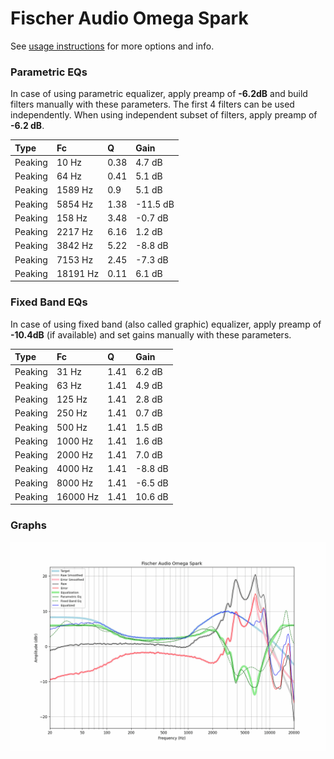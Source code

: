 # Fischer Audio Omega Spark
See [usage instructions](https://github.com/jaakkopasanen/AutoEq#usage) for more options and info.

### Parametric EQs
In case of using parametric equalizer, apply preamp of **-6.2dB** and build filters manually
with these parameters. The first 4 filters can be used independently.
When using independent subset of filters, apply preamp of **-6.2 dB**.

| Type    | Fc       |    Q | Gain     |
|:--------|:---------|:-----|:---------|
| Peaking | 10 Hz    | 0.38 | 4.7 dB   |
| Peaking | 64 Hz    | 0.41 | 5.1 dB   |
| Peaking | 1589 Hz  | 0.9  | 5.1 dB   |
| Peaking | 5854 Hz  | 1.38 | -11.5 dB |
| Peaking | 158 Hz   | 3.48 | -0.7 dB  |
| Peaking | 2217 Hz  | 6.16 | 1.2 dB   |
| Peaking | 3842 Hz  | 5.22 | -8.8 dB  |
| Peaking | 7153 Hz  | 2.45 | -7.3 dB  |
| Peaking | 18191 Hz | 0.11 | 6.1 dB   |

### Fixed Band EQs
In case of using fixed band (also called graphic) equalizer, apply preamp of **-10.4dB**
(if available) and set gains manually with these parameters.

| Type    | Fc       |    Q | Gain    |
|:--------|:---------|:-----|:--------|
| Peaking | 31 Hz    | 1.41 | 6.2 dB  |
| Peaking | 63 Hz    | 1.41 | 4.9 dB  |
| Peaking | 125 Hz   | 1.41 | 2.8 dB  |
| Peaking | 250 Hz   | 1.41 | 0.7 dB  |
| Peaking | 500 Hz   | 1.41 | 1.5 dB  |
| Peaking | 1000 Hz  | 1.41 | 1.6 dB  |
| Peaking | 2000 Hz  | 1.41 | 7.0 dB  |
| Peaking | 4000 Hz  | 1.41 | -8.8 dB |
| Peaking | 8000 Hz  | 1.41 | -6.5 dB |
| Peaking | 16000 Hz | 1.41 | 10.6 dB |

### Graphs
![](./Fischer%20Audio%20Omega%20Spark.png)